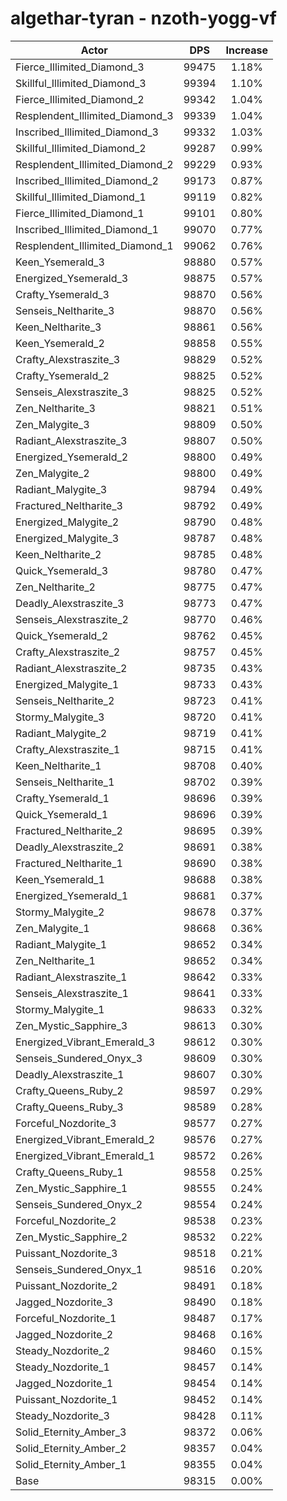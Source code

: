 # algethar-tyran - nzoth-yogg-vf
| Actor | DPS | Increase |
|---|:---:|:---:|
|Fierce_Illimited_Diamond_3|99475|1.18%|
|Skillful_Illimited_Diamond_3|99394|1.10%|
|Fierce_Illimited_Diamond_2|99342|1.04%|
|Resplendent_Illimited_Diamond_3|99339|1.04%|
|Inscribed_Illimited_Diamond_3|99332|1.03%|
|Skillful_Illimited_Diamond_2|99287|0.99%|
|Resplendent_Illimited_Diamond_2|99229|0.93%|
|Inscribed_Illimited_Diamond_2|99173|0.87%|
|Skillful_Illimited_Diamond_1|99119|0.82%|
|Fierce_Illimited_Diamond_1|99101|0.80%|
|Inscribed_Illimited_Diamond_1|99070|0.77%|
|Resplendent_Illimited_Diamond_1|99062|0.76%|
|Keen_Ysemerald_3|98880|0.57%|
|Energized_Ysemerald_3|98875|0.57%|
|Crafty_Ysemerald_3|98870|0.56%|
|Senseis_Neltharite_3|98870|0.56%|
|Keen_Neltharite_3|98861|0.56%|
|Keen_Ysemerald_2|98858|0.55%|
|Crafty_Alexstraszite_3|98829|0.52%|
|Crafty_Ysemerald_2|98825|0.52%|
|Senseis_Alexstraszite_3|98825|0.52%|
|Zen_Neltharite_3|98821|0.51%|
|Zen_Malygite_3|98809|0.50%|
|Radiant_Alexstraszite_3|98807|0.50%|
|Energized_Ysemerald_2|98800|0.49%|
|Zen_Malygite_2|98800|0.49%|
|Radiant_Malygite_3|98794|0.49%|
|Fractured_Neltharite_3|98792|0.49%|
|Energized_Malygite_2|98790|0.48%|
|Energized_Malygite_3|98787|0.48%|
|Keen_Neltharite_2|98785|0.48%|
|Quick_Ysemerald_3|98780|0.47%|
|Zen_Neltharite_2|98775|0.47%|
|Deadly_Alexstraszite_3|98773|0.47%|
|Senseis_Alexstraszite_2|98770|0.46%|
|Quick_Ysemerald_2|98762|0.45%|
|Crafty_Alexstraszite_2|98757|0.45%|
|Radiant_Alexstraszite_2|98735|0.43%|
|Energized_Malygite_1|98733|0.43%|
|Senseis_Neltharite_2|98723|0.41%|
|Stormy_Malygite_3|98720|0.41%|
|Radiant_Malygite_2|98719|0.41%|
|Crafty_Alexstraszite_1|98715|0.41%|
|Keen_Neltharite_1|98708|0.40%|
|Senseis_Neltharite_1|98702|0.39%|
|Crafty_Ysemerald_1|98696|0.39%|
|Quick_Ysemerald_1|98696|0.39%|
|Fractured_Neltharite_2|98695|0.39%|
|Deadly_Alexstraszite_2|98691|0.38%|
|Fractured_Neltharite_1|98690|0.38%|
|Keen_Ysemerald_1|98688|0.38%|
|Energized_Ysemerald_1|98681|0.37%|
|Stormy_Malygite_2|98678|0.37%|
|Zen_Malygite_1|98668|0.36%|
|Radiant_Malygite_1|98652|0.34%|
|Zen_Neltharite_1|98652|0.34%|
|Radiant_Alexstraszite_1|98642|0.33%|
|Senseis_Alexstraszite_1|98641|0.33%|
|Stormy_Malygite_1|98633|0.32%|
|Zen_Mystic_Sapphire_3|98613|0.30%|
|Energized_Vibrant_Emerald_3|98612|0.30%|
|Senseis_Sundered_Onyx_3|98609|0.30%|
|Deadly_Alexstraszite_1|98607|0.30%|
|Crafty_Queens_Ruby_2|98597|0.29%|
|Crafty_Queens_Ruby_3|98589|0.28%|
|Forceful_Nozdorite_3|98577|0.27%|
|Energized_Vibrant_Emerald_2|98576|0.27%|
|Energized_Vibrant_Emerald_1|98572|0.26%|
|Crafty_Queens_Ruby_1|98558|0.25%|
|Zen_Mystic_Sapphire_1|98555|0.24%|
|Senseis_Sundered_Onyx_2|98554|0.24%|
|Forceful_Nozdorite_2|98538|0.23%|
|Zen_Mystic_Sapphire_2|98532|0.22%|
|Puissant_Nozdorite_3|98518|0.21%|
|Senseis_Sundered_Onyx_1|98516|0.20%|
|Puissant_Nozdorite_2|98491|0.18%|
|Jagged_Nozdorite_3|98490|0.18%|
|Forceful_Nozdorite_1|98487|0.17%|
|Jagged_Nozdorite_2|98468|0.16%|
|Steady_Nozdorite_2|98460|0.15%|
|Steady_Nozdorite_1|98457|0.14%|
|Jagged_Nozdorite_1|98454|0.14%|
|Puissant_Nozdorite_1|98452|0.14%|
|Steady_Nozdorite_3|98428|0.11%|
|Solid_Eternity_Amber_3|98372|0.06%|
|Solid_Eternity_Amber_2|98357|0.04%|
|Solid_Eternity_Amber_1|98355|0.04%|
|Base|98315|0.00%|
